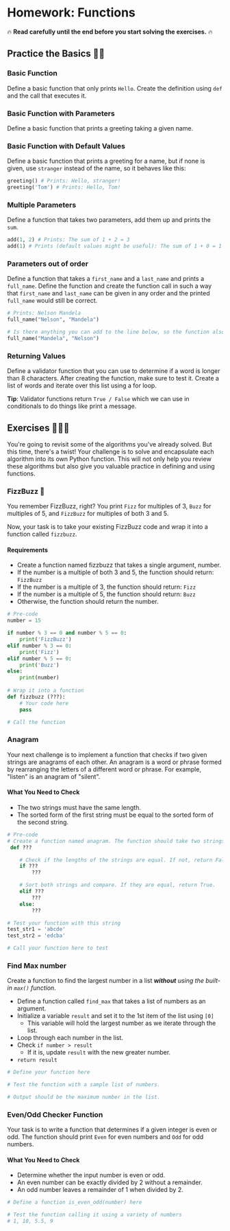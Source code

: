 # Homework: Functions

🔥 **Read carefully until the end before you start solving the exercises.** 🔥

## Practice the Basics 💪🏻

### Basic Function

Define a basic function that only prints `Hello`. Create the definition using `def` and the
call that executes it.

### Basic Function with Parameters

Define a basic function that prints a greeting taking a given name.

### Basic Function with Default Values

Define a basic function that prints a greeting for a name, but if none is given, use `stranger` 
instead of the name, so it behaves like this:

```python
greeting() # Prints: Hello, stranger!
greeting('Tom') # Prints: Hello, Tom!
```

### Multiple Parameters

Define a function that takes two parameters, add them up and prints the `sum`.

```python
add(1, 2) # Prints: The sum of 1 + 2 = 3
add(1) # Prints (default values might be useful): The sum of 1 + 0 = 1
```

### Parameters out of order

Define a function that takes a `first_name` and a `last_name` and prints a `full_name`. Define
the function and create the function call in such a way that `first_name` and `last_name` can be
given in any order and the printed `full_name` would still be correct.

```python
# Prints: Nelson Mandela
full_name("Nelson", "Mandela")

# Is there anything you can add to the line below, so the function also prints "Nelson Mandela"?
full_name("Mandela", "Nelson") 
```

### Returning Values

Define a validator function that you can use to determine if a word is longer than 8 characters.
After creating the function, make sure to test it. Create a list of words and iterate over this list using a for loop.

**Tip**: Validator functions return `True / False` which we can use in conditionals to do things like print a message.

## Exercises 🏋🏻‍♀️

You're going to revisit some of the algorithms you've already solved. But this time, there's a twist! 
Your challenge is to solve and encapsulate each algorithm into its own Python function. 
This will not only help you review these algorithms but also give you valuable practice in defining and 
using functions.

### FizzBuzz 🐝

You remember FizzBuzz, right? You print `Fizz` for multiples of 3, `Buzz` for multiples of 5, 
and `FizzBuzz` for multiples of both 3 and 5. 

Now, your task is to take your existing FizzBuzz code and wrap it into a function called `fizzbuzz`.

#### Requirements
- Create a function named fizzbuzz that takes a single argument, number.
- If the number is a multiple of both 3 and 5, the function should return: `FizzBuzz`
- If the number is a multiple of 3, the function should return: `Fizz`
- If the number is a multiple of 5, the function should return: `Buzz`
- Otherwise, the function should return the number.

```python
# Pre-code
number = 15

if number % 3 == 0 and number % 5 == 0:
    print('FizzBuzz')
elif number % 3 == 0:
    print('Fizz')
elif number % 5 == 0:
    print('Buzz')
else:
    print(number)
    
# Wrap it into a function
def fizzbuzz (???):
    # Your code here
    pass

# Call the function
```

### Anagram

Your next challenge is to implement a function that checks if two given strings are anagrams of each other. 
An anagram is a word or phrase formed by rearranging the letters of a different word or phrase. 
For example, "listen" is an anagram of "silent".

#### What You Need to Check
- The two strings must have the same length.
- The sorted form of the first string must be equal to the sorted form of the second string.

```python
# Pre-code
# Create a function named anagram. The function should take two strings as arguments
 def ???

    # Check if the lengths of the strings are equal. If not, return False.
    if ???
        ???

    # Sort both strings and compare. If they are equal, return True.
    elif ???
        ???
    else:
        ???

# Test your function with this string
test_str1 = 'abcde'
test_str2 = 'edcba'

# Call your function here to test
```

### Find Max number

Create a function to find the largest number in a list _**without** using the built-in `max()` function_.

- Define a function called `find_max` that takes a list of numbers as an argument.
- Initialize a variable `result` and set it to the 1st item of the list using `[0]`
  - This variable will hold the largest number as we iterate through the list.
- Loop through each number in the list.
- Check `if number > result`
  - If it is, update `result` with the new greater number.
- `return result`

```python
# Define your function here

# Test the function with a sample list of numbers.

# Output should be the maximum number in the list.
```

### Even/Odd Checker Function

Your task is to write a function that determines if a given integer is even or odd. 
The function should print `Even` for even numbers and `Odd` for odd numbers.

#### What You Need to Check

- Determine whether the input number is even or odd.
- An even number can be exactly divided by 2 without a remainder.
- An odd number leaves a remainder of 1 when divided by 2.

```python
# Define a function is_even_odd(number) here

# Test the function calling it using a variety of numbers
# 1, 10, 5.5, 9
```
